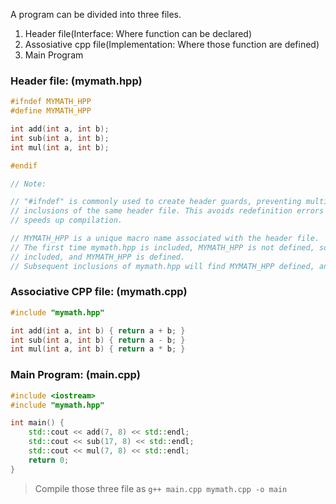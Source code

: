 A program can be divided into three files.
1. Header file(Interface: Where function can be declared)
2. Assosiative cpp file(Implementation: Where those function are defined)
3. Main Program

### Header file: (mymath.hpp)
```cpp
#ifndef MYMATH_HPP
#define MYMATH_HPP

int add(int a, int b);
int sub(int a, int b);
int mul(int a, int b);

#endif

// Note:

// "#ifndef" is commonly used to create header guards, preventing multiple 
// inclusions of the same header file. This avoids redefinition errors and 
// speeds up compilation.

// MYMATH_HPP is a unique macro name associated with the header file.
// The first time mymath.hpp is included, MYMATH_HPP is not defined, so the code is 
// included, and MYMATH_HPP is defined.
// Subsequent inclusions of mymath.hpp will find MYMATH_HPP defined, and the code will be skipped.
```


### Associative CPP file: (mymath.cpp)
```cpp
#include "mymath.hpp"

int add(int a, int b) { return a + b; }
int sub(int a, int b) { return a - b; }
int mul(int a, int b) { return a * b; }
```


### Main Program: (main.cpp)
```cpp
#include <iostream>
#include "mymath.hpp"

int main() {
    std::cout << add(7, 8) << std::endl;
    std::cout << sub(17, 8) << std::endl;
    std::cout << mul(7, 8) << std::endl;
    return 0;
}
```

> Compile those three file as `g++ main.cpp mymath.cpp -o main`
